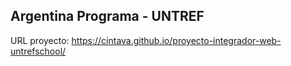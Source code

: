 ## Argentina Programa - UNTREF

URL proyecto: https://cintava.github.io/proyecto-integrador-web-untrefschool/
